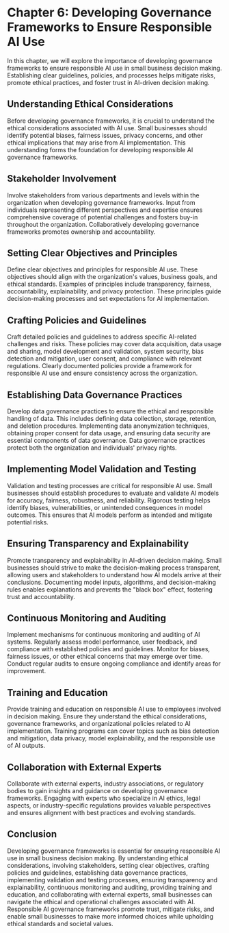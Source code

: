 Chapter 6: Developing Governance Frameworks to Ensure Responsible AI Use
========================================================================

In this chapter, we will explore the importance of developing governance frameworks to ensure responsible AI use in small business decision making. Establishing clear guidelines, policies, and processes helps mitigate risks, promote ethical practices, and foster trust in AI-driven decision making.

Understanding Ethical Considerations
------------------------------------

Before developing governance frameworks, it is crucial to understand the ethical considerations associated with AI use. Small businesses should identify potential biases, fairness issues, privacy concerns, and other ethical implications that may arise from AI implementation. This understanding forms the foundation for developing responsible AI governance frameworks.

Stakeholder Involvement
-----------------------

Involve stakeholders from various departments and levels within the organization when developing governance frameworks. Input from individuals representing different perspectives and expertise ensures comprehensive coverage of potential challenges and fosters buy-in throughout the organization. Collaboratively developing governance frameworks promotes ownership and accountability.

Setting Clear Objectives and Principles
---------------------------------------

Define clear objectives and principles for responsible AI use. These objectives should align with the organization's values, business goals, and ethical standards. Examples of principles include transparency, fairness, accountability, explainability, and privacy protection. These principles guide decision-making processes and set expectations for AI implementation.

Crafting Policies and Guidelines
--------------------------------

Craft detailed policies and guidelines to address specific AI-related challenges and risks. These policies may cover data acquisition, data usage and sharing, model development and validation, system security, bias detection and mitigation, user consent, and compliance with relevant regulations. Clearly documented policies provide a framework for responsible AI use and ensure consistency across the organization.

Establishing Data Governance Practices
--------------------------------------

Develop data governance practices to ensure the ethical and responsible handling of data. This includes defining data collection, storage, retention, and deletion procedures. Implementing data anonymization techniques, obtaining proper consent for data usage, and ensuring data security are essential components of data governance. Data governance practices protect both the organization and individuals' privacy rights.

Implementing Model Validation and Testing
-----------------------------------------

Validation and testing processes are critical for responsible AI use. Small businesses should establish procedures to evaluate and validate AI models for accuracy, fairness, robustness, and reliability. Rigorous testing helps identify biases, vulnerabilities, or unintended consequences in model outcomes. This ensures that AI models perform as intended and mitigate potential risks.

Ensuring Transparency and Explainability
----------------------------------------

Promote transparency and explainability in AI-driven decision making. Small businesses should strive to make the decision-making process transparent, allowing users and stakeholders to understand how AI models arrive at their conclusions. Documenting model inputs, algorithms, and decision-making rules enables explanations and prevents the "black box" effect, fostering trust and accountability.

Continuous Monitoring and Auditing
----------------------------------

Implement mechanisms for continuous monitoring and auditing of AI systems. Regularly assess model performance, user feedback, and compliance with established policies and guidelines. Monitor for biases, fairness issues, or other ethical concerns that may emerge over time. Conduct regular audits to ensure ongoing compliance and identify areas for improvement.

Training and Education
----------------------

Provide training and education on responsible AI use to employees involved in decision making. Ensure they understand the ethical considerations, governance frameworks, and organizational policies related to AI implementation. Training programs can cover topics such as bias detection and mitigation, data privacy, model explainability, and the responsible use of AI outputs.

Collaboration with External Experts
-----------------------------------

Collaborate with external experts, industry associations, or regulatory bodies to gain insights and guidance on developing governance frameworks. Engaging with experts who specialize in AI ethics, legal aspects, or industry-specific regulations provides valuable perspectives and ensures alignment with best practices and evolving standards.

Conclusion
----------

Developing governance frameworks is essential for ensuring responsible AI use in small business decision making. By understanding ethical considerations, involving stakeholders, setting clear objectives, crafting policies and guidelines, establishing data governance practices, implementing validation and testing processes, ensuring transparency and explainability, continuous monitoring and auditing, providing training and education, and collaborating with external experts, small businesses can navigate the ethical and operational challenges associated with AI. Responsible AI governance frameworks promote trust, mitigate risks, and enable small businesses to make more informed choices while upholding ethical standards and societal values.
